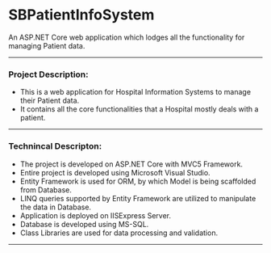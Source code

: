 # SBPatientInfoSystem
An ASP.NET Core web application which lodges all the functionality for managing Patient data.

---
### Project Description:
- This is a web application for Hospital Information Systems to manage their Patient data.
- It contains all the core functionalities that a Hospital mostly deals with a patient.
---
### Technincal Descripton:
- The project is developed on ASP.NET Core with MVC5 Framework.
- Entire project is developed using Microsoft Visual Studio.
- Entity Framework is used for ORM, by which Model is being scaffolded from Database.
- LINQ queries supported by Entity Framework are utilized to manipulate the data in Database.
- Application is deployed on IISExpress Server.
- Database is developed using MS-SQL.
- Class Libraries are used for data processing and validation.
---
